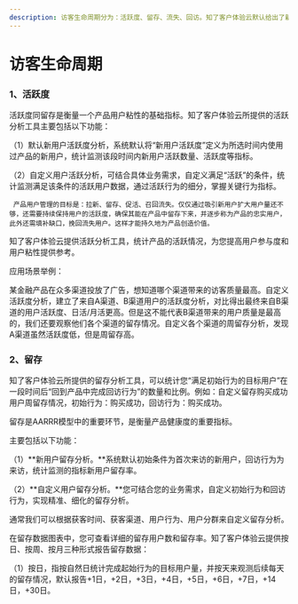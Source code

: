 ```yaml
---
description: 访客生命周期分为：活跃度、留存、流失、回访。知了客户体验云默认给出了新用户活跃度、新用户留存、新用户流失、新用户回访。您也可以根据业务情况进行自定义。
---
```


# 访客生命周期

### 1、活跃度

活跃度同留存是衡量一个产品用户粘性的基础指标。知了客户体验云所提供的活跃分析工具主要包括以下功能：

（1）默认新用户活跃度分析，系统默认将“新用户活跃度”定义为所选时间内使用过产品的新用户，统计监测该段时间内新用户活跃数量、活跃度等指标。

（2）自定义用户活跃分析，可结合具体业务需求，自定义满足“活跃”的条件，统计监测满足该条件的活跃用户数据，通过活跃行为的细分，掌握关键行为指标。

     产品用户管理的目标是：拉新、留存、促活、召回流失。仅仅通过吸引新用户扩大用户量还不够，还需要持续保持用户的活跃度，确保其能在产品中留存下来，并逐步称为产品的忠实用户，此外还需填补缺口，挽回流失用户。这样才能持久地为产品创造价值。

知了客户体验云提供活跃分析工具，统计产品的活跃情况，为您提高用户参与度和用户粘性提供参考。

应用场景举例：

某金融产品在众多渠道投放了广告，想知道哪个渠道带来的访客质量最高。自定义活跃度分析，建立了来自A渠道、B渠道用户的活跃度分析，对比得出最终来自B渠道的用户活跃度、日活/月活更高。但是这不能代表B渠道带来的用户质量是最高的，我们还要观察他们各个渠道的留存情况。自定义各个渠道的周留存分析，发现A渠道虽然活跃度低，但是周留存高。

### 2、留存

知了客户体验云所提供的留存分析工具，可以统计您“满足初始行为的目标用户”在一段时间后“回到产品中完成回访行为”的数量和比例。例如：自定义留存购买成功用户周留存情况，初始行为：购买成功，回访行为：购买成功。

   留存是AARRR模型中的重要环节，是衡量产品健康度的重要指标。

主要包括以下功能：

（1）**新用户留存分析。**系统默认初始条件为首次来访的新用户，回访行为为来访，统计监测的指标新用户留存率。

（2）**自定义用户留存分析。**您可结合您的业务需求，自定义初始行为和回访行为，实现精准、细化的留存分析。

  通常我们可以根据获客时间、获客渠道、用户行为、用户分群来自定义留存分析。

在留存数据图表中，您可查看详细的留存用户数和留存率。知了客户体验云提供按日、按周、按月三种形式报告留存数据：

（1）按日，指按自然日统计完成起始行为的目标用户量，并按天来观测后续每天的留存情况，默认报告+1日，+2日，+3日，+4日，+5日，+6日，+7日，+14日，+30日。

